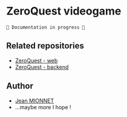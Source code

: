 # ZeroQuest videogame

```
🚧 Documentation in progress 🚧
```

## Related repositories

* [ZeroQuest - web](https://github.com/JeanM38/zeroquest_web)
* [ZeroQuest - backend](https://github.com/JeanM38/zeroquest_backend)

## Author

* [Jean MIONNET](https://github.com/JeanM38)
* ...maybe more I hope !
